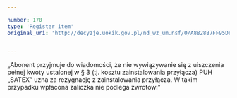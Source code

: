 ```yaml
---

number: 170
type: 'Register item'
original_uri: 'http://decyzje.uokik.gov.pl/nd_wz_um.nsf/0/A8828B7FF95D8023C12572DD00329456?OpenDocument'


---
```


„Abonent przyjmuje do wiadomości, że nie wywiązywanie się z uiszczenia pełnej kwoty ustalonej w § 3 (tj. kosztu zainstalowania przyłącza) PUH „SATEX” uzna za rezygnację z zainstalowania przyłącza. W takim przypadku wpłacona zaliczka nie podlega zwrotowi”
